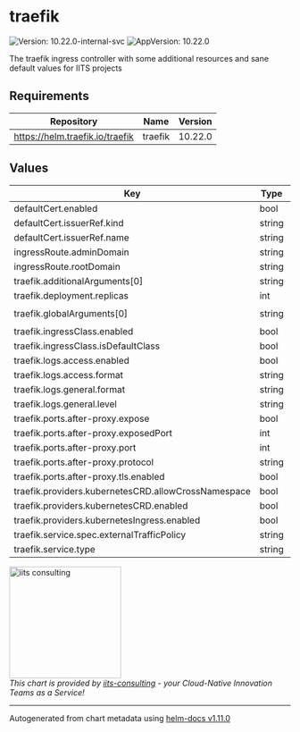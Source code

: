 # traefik

![Version: 10.22.0-internal-svc](https://img.shields.io/badge/Version-10.22.0--internal--svc-informational?style=flat-square) ![AppVersion: 10.22.0](https://img.shields.io/badge/AppVersion-10.22.0-informational?style=flat-square)

The traefik ingress controller with some additional resources and sane default values for IITS projects

## Requirements

| Repository | Name | Version |
|------------|------|---------|
| https://helm.traefik.io/traefik | traefik | 10.22.0 |

## Values

| Key | Type | Default | Description |
|-----|------|---------|-------------|
| defaultCert.enabled | bool | `true` |  |
| defaultCert.issuerRef.kind | string | `"ClusterIssuer"` |  |
| defaultCert.issuerRef.name | string | `"letsencrypt"` |  |
| ingressRoute.adminDomain | string | `"admin.my-domain.com"` |  |
| ingressRoute.rootDomain | string | `"my-domain.com"` |  |
| traefik.additionalArguments[0] | string | `"--ping"` |  |
| traefik.deployment.replicas | int | `2` |  |
| traefik.globalArguments[0] | string | `"--global.checknewversion"` |  |
| traefik.ingressClass.enabled | bool | `true` |  |
| traefik.ingressClass.isDefaultClass | bool | `true` |  |
| traefik.logs.access.enabled | bool | `false` |  |
| traefik.logs.access.format | string | `"json"` |  |
| traefik.logs.general.format | string | `"json"` |  |
| traefik.logs.general.level | string | `"INFO"` |  |
| traefik.ports.after-proxy.expose | bool | `false` |  |
| traefik.ports.after-proxy.exposedPort | int | `8444` |  |
| traefik.ports.after-proxy.port | int | `8444` |  |
| traefik.ports.after-proxy.protocol | string | `"TCP"` |  |
| traefik.ports.after-proxy.tls.enabled | bool | `false` |  |
| traefik.providers.kubernetesCRD.allowCrossNamespace | bool | `true` |  |
| traefik.providers.kubernetesCRD.enabled | bool | `true` |  |
| traefik.providers.kubernetesIngress.enabled | bool | `true` |  |
| traefik.service.spec.externalTrafficPolicy | string | `"Cluster"` |  |
| traefik.service.type | string | `"LoadBalancer"` |  |

<img src="https://iits-consulting.de/wp-content/uploads/2021/08/iits-logo-2021-red-square-xl.png"
alt="iits consulting" id="logo" width="200" height="200">
<br>
*This chart is provided by [iits-consulting](https://iits-consulting.de/) - your Cloud-Native Innovation Teams as a Service!*

----------------------------------------------
Autogenerated from chart metadata using [helm-docs v1.11.0](https://github.com/norwoodj/helm-docs/releases/v1.11.0)
